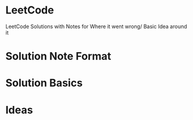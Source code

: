 # LeetCode
LeetCode Solutions with Notes for Where it went wrong/ Basic Idea around it

# Solution Note Format

# Solution Basics

# Ideas
